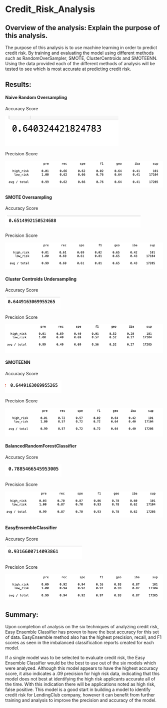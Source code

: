 # Credit_Risk_Analysis

## Overview of the analysis: Explain the purpose of this analysis.

The purpose of this analysis is to use machine learning in order to predict credit risk. By training and evaluating the model using different methods such as RandomOverSampler, SMOTE, ClusterCentroids and SMOTEENN. Using the data provided each of the different methods of analysis will be tested to see which is most accurate at predicting credit risk.

## Results:

#### Naive Random Oversampling

Accuracy Score

![Accuracy Score](https://github.com/LMarty22/Credit_Risk_Analysis/blob/main/Images/1_NaiveRandomOverSampler_Accuracy.png)

Precision Score

![Precision Score](https://github.com/LMarty22/Credit_Risk_Analysis/blob/main/Images/1_NaiveRandomOverSampler_Precision.png)

#### SMOTE Oversampling

Accuracy Score

!["Accuracy Score"](https://github.com/LMarty22/Credit_Risk_Analysis/blob/main/Images/2_Smote_Accuracy.png)

Precision Score

![Precision Score](https://github.com/LMarty22/Credit_Risk_Analysis/blob/main/Images/2_Smote_Precision.png)

#### Cluster Centroids Undersampling

Accuracy Score

![Accuracy Score](https://github.com/LMarty22/Credit_Risk_Analysis/blob/main/Images/3_ClusterCentroid_Accuracy.png)

Precision Score

![Precision Score](https://github.com/LMarty22/Credit_Risk_Analysis/blob/main/Images/3_ClusterCentroid_Precision.png)

#### SMOTEENN

Accuracy Score

![Accuracy Score](https://github.com/LMarty22/Credit_Risk_Analysis/blob/main/Images/4_SMOTEENN_Accuracy.png)

Precision Score

![Precision Score](https://github.com/LMarty22/Credit_Risk_Analysis/blob/main/Images/4_SMOTEENN_Precision.png)

#### BalancedRandomForestClassifier

Accuracy Score

![Accuracy Score](https://github.com/LMarty22/Credit_Risk_Analysis/blob/main/Images/5_Random_Forest_Accuracy.png)

Precision Score

![Precision Score](https://github.com/LMarty22/Credit_Risk_Analysis/blob/main/Images/5_Random_Forest_Precision.png)


#### EasyEnsembleClassifier

Accuracy Score

![Accuracy Score](https://github.com/LMarty22/Credit_Risk_Analysis/blob/main/Images/6_Ensemble_Accuracy.png)

Precision Score

![Precision Score](https://github.com/LMarty22/Credit_Risk_Analysis/blob/main/Images/6_Ensemble_Presicion.png)



## Summary: 
Upon completion of analysis on the six techniques of analyzing credit risk, Easy Ensemble Classifier has proven to have the best accuracy for this set of data. EasyEnsemble method also has the highest precision, recall, and F1 scores as seen in the imbalanced classification reports created for each model. 

If a single model was to be selected to evaluate credit risk, the Easy Ensemble Classifier would be the best to use out of the six models which were analyzed. Although this model appears to have the highest accuracy score, it also indicates a .09 precision for high risk data, indicating that this model does not best at identifying the high risk applicants accurate all of the time. With this indication there will be applications noted as high risk, false positive. This model is a good start in building a model to identify credit risk for LendingClub company, however it can benefit from further training and analysis to improve the precision and accuracy of the model. 

